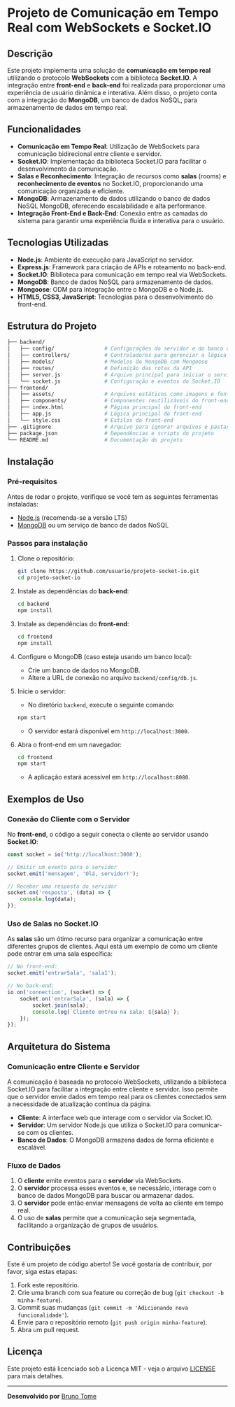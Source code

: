 
# Projeto de Comunicação em Tempo Real com WebSockets e Socket.IO


## Descrição

Este projeto implementa uma solução de **comunicação em tempo real** utilizando o protocolo **WebSockets** com a biblioteca **Socket.IO**. A integração entre **front-end** e **back-end** foi realizada para proporcionar uma experiência de usuário dinâmica e interativa. Além disso, o projeto conta com a integração do **MongoDB**, um banco de dados NoSQL, para armazenamento de dados em tempo real.

## Funcionalidades

- **Comunicação em Tempo Real**: Utilização de WebSockets para comunicação bidirecional entre cliente e servidor.
- **Socket.IO**: Implementação da biblioteca Socket.IO para facilitar o desenvolvimento da comunicação.
- **Salas e Reconhecimento**: Integração de recursos como **salas** (rooms) e **reconhecimento de eventos** no Socket.IO, proporcionando uma comunicação organizada e eficiente.
- **MongoDB**: Armazenamento de dados utilizando o banco de dados NoSQL MongoDB, oferecendo escalabilidade e alta performance.
- **Integração Front-End e Back-End**: Conexão entre as camadas do sistema para garantir uma experiência fluída e interativa para o usuário.

## Tecnologias Utilizadas

- **Node.js**: Ambiente de execução para JavaScript no servidor.
- **Express.js**: Framework para criação de APIs e roteamento no back-end.
- **Socket.IO**: Biblioteca para comunicação em tempo real via WebSockets.
- **MongoDB**: Banco de dados NoSQL para armazenamento de dados.
- **Mongoose**: ODM para integração entre o MongoDB e o Node.js.
- **HTML5, CSS3, JavaScript**: Tecnologias para o desenvolvimento do front-end.

## Estrutura do Projeto

```bash
├── backend/
│   ├── config/                # Configurações do servidor e do banco de dados
│   ├── controllers/           # Controladores para gerenciar a lógica de negócio
│   ├── models/                # Modelos do MongoDB com Mongoose
│   ├── routes/                # Definição das rotas da API
│   ├── server.js              # Arquivo principal para iniciar o servidor
│   └── socket.js              # Configuração e eventos do Socket.IO
├── frontend/
│   ├── assets/                # Arquivos estáticos como imagens e fontes
│   ├── components/            # Componentes reutilizáveis do front-end
│   ├── index.html             # Página principal do front-end
│   ├── app.js                 # Lógica principal do front-end
│   └── style.css              # Estilos do front-end
├── .gitignore                 # Arquivo para ignorar arquivos e pastas no Git
├── package.json               # Dependências e scripts do projeto
└── README.md                  # Documentação do projeto
```

## Instalação

### Pré-requisitos

Antes de rodar o projeto, verifique se você tem as seguintes ferramentas instaladas:

- [Node.js](https://nodejs.org/) (recomenda-se a versão LTS)
- [MongoDB](https://www.mongodb.com/) ou um serviço de banco de dados NoSQL

### Passos para instalação

1. Clone o repositório:
    ```bash
    git clone https://github.com/usuario/projeto-socket-io.git
    cd projeto-socket-io
    ```

2. Instale as dependências do **back-end**:
    ```bash
    cd backend
    npm install
    ```

3. Instale as dependências do **front-end**:
    ```bash
    cd frontend
    npm install
    ```

4. Configure o MongoDB (caso esteja usando um banco local):
    - Crie um banco de dados no MongoDB.
    - Altere a URL de conexão no arquivo `backend/config/db.js`.

5. Inicie o servidor:
    - No diretório `backend`, execute o seguinte comando:
    ```bash
    npm start
    ```
    - O servidor estará disponível em `http://localhost:3000`.

6. Abra o front-end em um navegador:
    ```bash
    cd frontend
    npm start
    ```
    - A aplicação estará acessível em `http://localhost:8080`.

## Exemplos de Uso

### Conexão do Cliente com o Servidor

No **front-end**, o código a seguir conecta o cliente ao servidor usando **Socket.IO**:

```javascript
const socket = io('http://localhost:3000');

// Emitir um evento para o servidor
socket.emit('mensagem', 'Olá, servidor!');

// Receber uma resposta do servidor
socket.on('resposta', (data) => {
    console.log(data);
});
```

### Uso de Salas no Socket.IO

As **salas** são um ótimo recurso para organizar a comunicação entre diferentes grupos de clientes. Aqui está um exemplo de como um cliente pode entrar em uma sala específica:

```javascript
// No front-end:
socket.emit('entrarSala', 'sala1');

// No back-end:
io.on('connection', (socket) => {
    socket.on('entrarSala', (sala) => {
        socket.join(sala);
        console.log(`Cliente entrou na sala: ${sala}`);
    });
});
```

## Arquitetura do Sistema

### Comunicação entre Cliente e Servidor

A comunicação é baseada no protocolo WebSockets, utilizando a biblioteca Socket.IO para facilitar a integração entre cliente e servidor. Isso permite que o servidor envie dados em tempo real para os clientes conectados sem a necessidade de atualização contínua da página.

- **Cliente**: A interface web que interage com o servidor via Socket.IO.
- **Servidor**: Um servidor Node.js que utiliza o Socket.IO para comunicar-se com os clientes.
- **Banco de Dados**: O MongoDB armazena dados de forma eficiente e escalável.

### Fluxo de Dados

1. O **cliente** emite eventos para o **servidor** via WebSockets.
2. O **servidor** processa esses eventos e, se necessário, interage com o banco de dados MongoDB para buscar ou armazenar dados.
3. O **servidor** pode então enviar mensagens de volta ao cliente em tempo real.
4. O uso de **salas** permite que a comunicação seja segmentada, facilitando a organização de grupos de usuários.

## Contribuições

Este é um projeto de código aberto! Se você gostaria de contribuir, por favor, siga estas etapas:

1. Fork este repositório.
2. Crie uma branch com sua feature ou correção de bug (`git checkout -b minha-feature`).
3. Commit suas mudanças (`git commit -m 'Adicionando nova funcionalidade'`).
4. Envie para o repositório remoto (`git push origin minha-feature`).
5. Abra um pull request.

## Licença

Este projeto está licenciado sob a Licença MIT - veja o arquivo [LICENSE](LICENSE) para mais detalhes.

---

**Desenvolvido por** [Bruno Tome](https://www.linkedin.com/in/bruno-tom%C3%A9-788129312/)

